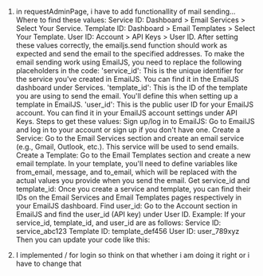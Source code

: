 1. in requestAdminPage, i have to add functionallity of mail sending...
Where to find these values:
    Service ID: Dashboard > Email Services > Select Your Service.
    Template ID: Dashboard > Email Templates > Select Your Template.
    User ID: Account > API Keys > User ID.
After setting these values correctly, the emailjs.send function should work as expected and send the email to the specified addresses.
To make the email sending work using EmailJS, you need to replace the following placeholders in the code:
    'service_id': This is the unique identifier for the service you've created in EmailJS. You can find it in the EmailJS dashboard under Services.
    'template_id': This is the ID of the template you are using to send the email. You'll define this when setting up a template in EmailJS.
    'user_id': This is the public user ID for your EmailJS account. You can find it in your EmailJS account settings under API Keys.
Steps to get these values:
    Sign up/log in to EmailJS:
        Go to EmailJS and log in to your account or sign up if you don't have one.
    Create a Service:
        Go to the Email Services section and create an email service (e.g., Gmail, Outlook, etc.). This service will be used to send emails.
    Create a Template:
        Go to the Email Templates section and create a new email template.
        In your template, you'll need to define variables like from_email, message, and to_email, which will be replaced with the actual values you provide when you send the email.
    Get service_id and template_id:
        Once you create a service and template, you can find their IDs on the Email Services and Email Templates pages respectively in your EmailJS dashboard.
    Find user_id:
        Go to the Account section in EmailJS and find the user_id (API key) under User ID.
Example:
If your service_id, template_id, and user_id are as follows:
    Service ID: service_abc123
    Template ID: template_def456
    User ID: user_789xyz
Then you can update your code like this:



2. I implemented / for login so think on that whether i am doing it right or i have to change that